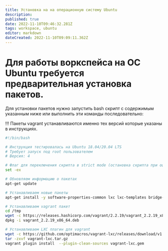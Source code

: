 ```yaml
---
title: Установка на на операционную систему Ubuntu
description: 
published: true
date: 2022-11-10T09:46:32.281Z
tags: workspace, ubuntu
editor: markdown
dateCreated: 2022-11-10T09:09:11.362Z
---
```


# Для работы воркспейса на ОС Ubuntu требуется предварительная установка пакетов.
Для установки пакетов нужно запустить bash скрипт с содержимым указанным ниже или выполнить эти команды последовательно:

!!! Пакеты vagrant устанавливаются именно тех версий которые указаны в инструкциях.
```bash
#!/bin/bash

# Инструкция тестировалась на Ubuntu 18.04/20.04 LTS
# Требует запуск под root пользователем
# Версия: 4

# Флаг для переключения скрипта в strict mode (остановка скрипта при ошибках)
set -ex

# Обновляем информацию о пакетах
apt-get update

# Устанавливаем новые пакеты
apt-get install -y software-properties-common lxc lxc-templates bridge-utils redir tar zip unzip curl wget

# Устанавливаем vagrant пакет
cd /tmp
wget -c https://releases.hashicorp.com/vagrant/2.2.19/vagrant_2.2.19_x86_64.deb
dpkg -i vagrant_2.2.19_x86_64.deb

# Устанавливаем LXC плагин для vagrant
wget -c https://github.com/optimacros/vagrant-lxc/releases/download/v1.4.5/vagrant-lxc.tar.gz
tar -zxvf vagrant-lxc.tar.gz
vagrant plugin install  --plugin-clean-sources vagrant-lxc.gem
```